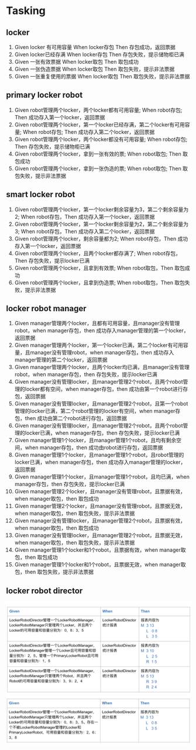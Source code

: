 # Tasking
## locker
1. Given locker 有可用容量 When locker存包 Then 存包成功，返回票据
2. Given locker已经存满 When locker存包 Then 存包失败，提示储物柜已满
3. Given 一张有效票据 When locker取包 Then 取包成功
4. Given 一张伪造票据 When locker取包 Then 取包失败，提示非法票据
5. Given 一张重复使用的票据 When locker取包 Then 取包失败，提示非法票据
## primary locker robot
1. Given robot管理两个locker，两个locker都有可用容量; When robot存包; Then 成功存入第一个locker，返回票据
2. Given robot管理两个locker，第一个locker已经存满，第二个locker有可用容量; When robot存包; Then 成功存入第二个locker，返回票据
3. Given robot管理两个locker，两个locker都没有可用容量; When robot存包; Then 存包失败，提示储物柜已满
4. Given robot管理两个locker，拿到一张有效的票; When robot取包; Then 取包成功
5. Given robot管理两个locker，拿到一张伪造的票; When robot取包; Then 取包失败，提示非法票据

## smart locker robot
1. Given robot管理两个locker，第一个locker剩余容量为3，第二个剩余容量为2; When robot存包，Then 成功存入第一个locker，返回票据
2. Given robot管理两个locker，第一个locker剩余容量为2，第二个剩余容量为3; When robot存包，Then 成功存入第二个locker，返回票据
3. Given robot管理两个locker，剩余容量都为2; When robot存包，Then 成功存入第一个locker，返回票据
4. Given robot管理两个locker，且两个locker都存满了; When robot存包，Then 存包失败，提示locker已满
5. Given robot管理两个locker，且拿到有效票; When robot取包，Then 取包成功
6. Given robot管理两个locker，且拿到伪造票; When robot取包，Then 取包失败，提示非法票据

## locker robot manager
1. Given manager管理两个locker，且都有可用容量，且manager没有管理robot，when manager存包，then 成功存入manager管理的第一个locker，返回票据
2. Given manager管理两个locker，第一个locker已满，第二个locker有可用容量，且manager没有管理robot，when manager存包，then 成功存入manager管理的第二个locker，返回票据
3. Given manager管理两个locker，且两个locker均已满，且manager没有管理robot，when manager存包，then 存包失败，提示locker已满
4. Given manager没有管理locker，且manager管理2个robot，且两个robot管理的locker都有空间，when manager存包，then 成功由第一个robot进行存包，返回票据
5. Given manager没有管理locker，且manager管理2个robot，且第一个robot管理的locker已满，第二个robot管理的locker有空间，when manager存包，then 成功由第二个robot进行存包，返回票据
6. Given manager没有管理locker，且manager管理2个robot，且两个robot管理的locker已满，when manager存包，then 存包失败，提示locker已满
7. Given manager管理1个locker，且manager管理1个robot，且均有剩余空间，when manager存包，then 成功由robot进行存包，返回票据
8. Given manager管理1个locker，且manager管理1个robot，且robot管理的locker已满，when manager存包，then 成功存入manager管理的locker，返回票据  
9. Given manager管理1个locker，且manager管理1个robot，且均已满，when manager存包，then 存包失败，提示locker已满  
10. Given manager管理2个locker，且manager没有管理robot，且票据有效，when manager取包，then 取包成功
11. Given manager管理2个locker，且manager没有管理robot，且票据无效，when manager取包，then 取包失败，提示非法票据
12. Given manager没有管理locker，且manager管理2个robot，且票据有效，when manager取包，then 取包成功
13. Given manager没有管理locker，且manager管理2个robot，且票据无效，when manager取包，then 取包失败，提示非法票据
14. Given manager管理1个locker和1个robot，且票据有效，when manager取包，then 取包成功
15. Given manager管理1个locker和1个robot，且票据无效，when manager取包，then 取包失败，提示非法票据

## locker robot director
![image](director-tasking-1.png)
![image](director-tasking-2.png)
